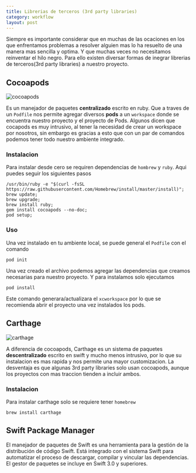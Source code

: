 ```yaml
---
title: Librerias de terceros (3rd party libraries)
category: workflow
layout: post
---
```


Siempre es importante considerar que en muchas de las ocaciones en los que enfrentamos problemas a resolver alguien mas lo ha resuelto de una manera mas sencilla y optima. Y que muchas veces no necesitamos reinventar el hilo negro. Para ello existen diversar formas de inegrar librerias de terceros(3rd party libraries) a nuestro proyecto.

## Cocoapods
![cocoapods](https://user-images.githubusercontent.com/214138/31425761-36d45884-ae26-11e7-8d41-7420eaf6e456.png)

Es un manejador de paquetes **centralizado** escrito en ruby. Que a traves de un `Podfile` nos permite agregar diversos **pods** a un `workspace` donde se encuentra nuestro proyecto y el proyecto de Pods. Algunos dicen que cocapods es muy intrusivo, al tener la necesidad de crear un workspace por nosotros, sin embargo es gracias a esto que con un par de comandos podemos tener todo nuestro ambiente integrado.

### Instalacion

Para instalar desde cero se requiren dependencias de `hombrew` y `ruby`. Aqui puedes seguir los siguientes pasos

```shell
/usr/bin/ruby -e "$(curl -fsSL https://raw.githubusercontent.com/Homebrew/install/master/install)";
brew update;
brew upgrade;
brew install ruby;
gem install cocoapods --no-doc;
pod setup;
```

### Uso
Una vez instalado en tu ambiente local, se puede general el `Podfile` con el comando

```shell
pod init
```

Una vez creado el archivo podemos agregar las dependencias que creamos necesarias para nuestro proyecto. Y para instalamos solo ejecutamos

```shell
pod install
```

Este comando generara/actualizara el `xcworkspace` por lo que se recomienda abrir el proyecto una vez instalados los pods.

## Carthage
![carthage](https://user-images.githubusercontent.com/214138/31425812-70ca6466-ae26-11e7-8f90-57a7b11b3147.png)


A diferencia de cocoapods, Carthage es un sistema de paquetes **descentralizado** escrito en swift y mucho menos intrusivo, por lo que su instalacion es mas rapida y nos permite una mayor customizacion. La desventaja es que algunas 3rd party libraries solo usan cocoapods, aunque los proyectos con mas traccion tienden a incluir ambos.

### Instalacion

Para instalar carthage solo se requiere tener `homebrew`

```shell
brew install carthage
```

## Swift Package Manager

El manejador de paquetes de Swift es una herramienta para la gestión de la distribución de código Swift. Está integrado con el sistema Swift para automatizar el proceso de descargar, compilar y vincular las dependencias. El gestor de paquetes se incluye en Swift 3.0 y superiores.
